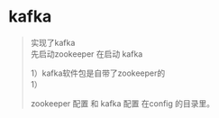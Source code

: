 # kafka

> 实现了kafka<br/>
> 先启动zookeeper 在启动 kafka<br/>
>
>
>1）kafka软件包是自带了zookeeper的<br/>
>1）<br/>
>
>zookeeper 配置 和 kafka 配置 在config 的目录里。

 
